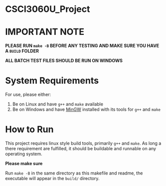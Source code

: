 # CSCI3060U_Project

# IMPORTANT NOTE
**PLEASE RUN `make -B` BEFORE ANY TESTING AND MAKE SURE YOU HAVE A `BUILD` FOLDER**

**ALL BATCH TEST FILES SHOULD BE RUN ON WINDOWS**

# System Requirements
For use, please either:
1. Be on Linux and have `g++` and `make` available
2. Be on Windows and have [MinGW](https://sourceforge.net/projects/mingw/) installed with its tools for `g++` and `make`

# How to Run
This project requires linux style build tools, primarily `g++` and `make`. As long a there requirement are fulfilled, it should be buildable and runnable on any operating system.

**Please make sure**

Run `make -B` in the same directory as this makefile and readme, the executable will appear in the `build/` directory.
